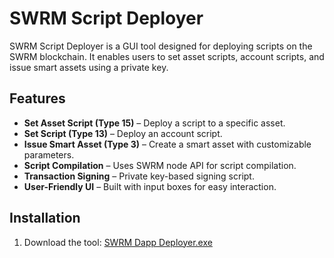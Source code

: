 # SWRM Script Deployer

SWRM Script Deployer is a GUI tool designed for deploying scripts on the SWRM blockchain. It enables users to set asset scripts, account scripts, and issue smart assets using a private key.

## Features

- **Set Asset Script (Type 15)** – Deploy a script to a specific asset.
- **Set Script (Type 13)** – Deploy an account script.
- **Issue Smart Asset (Type 3)** – Create a smart asset with customizable parameters.
- **Script Compilation** – Uses SWRM node API for script compilation.
- **Transaction Signing** – Private key-based signing script.
- **User-Friendly UI** – Built with input boxes for easy interaction.

## Installation

1. Download the tool:
[SWRM Dapp Deployer.exe](https://github.com/SWRM-Network/Script_Deployer_Tool/blob/5ae601dc95882f6af9a9191ea00663f0dc0f50a0/SWRM%20Dapp%20Deployer.exe)
